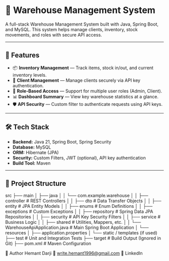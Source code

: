 # 🏢 Warehouse Management System

A full-stack Warehouse Management System built with Java, Spring Boot, and MySQL. This system helps manage clients, inventory, stock movements, and roles with secure API access.

---

## 🚀 Features

- 📦 **Inventory Management** — Track items, stock in/out, and current inventory levels.
- 👥 **Client Management** — Manage clients securely via API key authentication.
- 🔐 **Role-Based Access** — Support for multiple user roles (Admin, Client).
- 📊 **Dashboard Summary** — View key warehouse statistics at a glance.
- 🛡️ **API Security** — Custom filter to authenticate requests using API keys.

---

## 🛠️ Tech Stack

- **Backend:** Java 21, Spring Boot, Spring Security
- **Database:** MySQL
- **ORM:** Hibernate (JPA)
- **Security:** Custom Filters, JWT (optional), API key authentication
- **Build Tool:** Maven

---

## 📁 Project Structure

src
├── main
│ ├── java
│ │ └── com.example.warehouse
│ │ ├── controller # REST Controllers
│ │ ├── dto # Data Transfer Objects
│ │ ├── entity # JPA Entity Models
│ │ ├── enums # Enum Definitions
│ │ ├── exceptions # Custom Exceptions
│ │ ├── repository # Spring Data JPA Repositories
│ │ ├── security # API Key Security Filters
│ │ ├── service # Business Logic
│ │ ├── shared # Utilities, Mappers, etc.
│ │ └── WarehouseApiApplication.java # Main Spring Boot Application
│ └── resources
│ ├── application.properties
│ └── static / templates (if used)
├── test # Unit and Integration Tests
├── target # Build Output (Ignored in Git)
├── pom.xml # Maven Configuration



👤 Author
Hemant Darji
📧 write.hemant1996@gmail.com
🔗 LinkedIn



